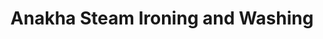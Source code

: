 ---
title: "Anakha Steam Ironing and Washing"
url: /kollam/anakha-steam-ironing-and-washing/
shop: laundry
---